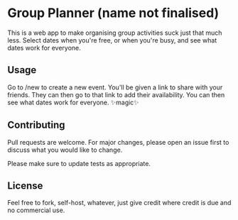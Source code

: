 # Group Planner (name not finalised)
This is a web app to make organising group activities suck just that much less. 
Select dates when you're free, or when you're busy, and see what dates work for everyone. 

## Usage

Go to /new to create a new event.  You'll be given a link to share with your friends.  They can then go to that link to add their availability.  You can then see what dates work for everyone.
✨magic✨
## Contributing
Pull requests are welcome. For major changes, please open an issue first to discuss what you would like to change.

Please make sure to update tests as appropriate.

## License
Feel free to fork, self-host, whatever, just give credit where credit is due and no commercial use. 
